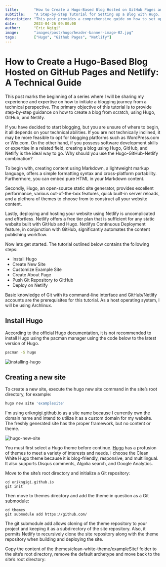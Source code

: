 ```yaml
---
title:       "How to Create a Hugo-Based Blog Hosted on GitHub Pages and Netlify: A Technical Guide"
subtitle:    "A Step-by-Step Tutorial for Setting up a Blog with Hugo, GitHub, and Netlify."
description: "This post provides a comprehensive guide on how to set up a blog using Hugo, GitHub, and Netlify. It outlines the advantages of using this combination and includes step-by-step instructions for creating and hosting a blog. Whether you're a seasoned developer or a beginner, this tutorial will help you start your journey as a blogger from a technical perspective."
date:        2023-04-26 09:00:00
author:      "Eric Ngigi"
image:       "images/post/hugo/header-banner-image-02.jpg"
tags:        ["Hugo", "Github Pages", "Netlify"]
---
```


# How to Create a Hugo-Based Blog Hosted on GitHub Pages and Netlify: A Technical Guide

This post marks the beginning of a series where I will be sharing my experience and expertise on how to initiate a blogging journey from a technical perspective. The primary objective of this tutorial is to provide step-by-step guidance on how to create a blog from scratch, using Hugo, GitHub, and Netlify.

If you have decided to start blogging, but you are unsure of where to begin, it all depends on your technical abilities. If you are not technically inclined, it may be more feasible to opt for blogging platforms such as WordPress.com or Wix.com. On the other hand, if you possess software development skills or expertise in a related field, creating a blog using Hugo, GitHub, and Netlify is the ideal way to go. Why should you use the Hugo-GitHub-Netlify combination?

To begin with, creating content using Markdown, a lightweight markup language, offers a simple formatting syntax and cross-platform portability. Furthermore, you can embed pure HTML in your Markdown content.

Secondly, Hugo, an open-source static site generator, provides excellent performance, various out-of-the-box features, quick built-in server reloads, and a plethora of themes to choose from to construct all your website content.

Lastly, deploying and hosting your website using Netlify is uncomplicated and effortless. Netlify offers a free tier plan that is sufficient for any static website built with GitHub and Hugo. Netlifys Continuous Deployment feature, in conjunction with GitHub, significantly automates the content publishing workflow.

Now lets get started. The tutorial outlined below contains the following steps:

+ Install Hugo
+ Create New Site
+ Customize Example Site
+ Create About Page
+ Push Git Repository to GitHub
+ Deploy on Netlify

Basic knowledge of Git with its command-line interface and GitHub/Netlify accounts are the prerequisites for this tutorial. As a host operating system, I will be using Archlinux.

## Install Hugo

According to the official Hugo documentation, it is not recommended to install Hugo using the pacman manager using the code below to the latest version of Hugo. 

```bash
pacman -S hugo
```
![installing-hugo](/images/post/hugo/installing-hugo.png)

## Creating a new site

To create a new site, execute the hugo new site command in the site’s root directory, for example:

```bash
hugo new site 'examplesite'
```

I'm using erikngigi.github.io as a site name because I currently own the domain name and intend to utilize it as a custom domain for my website. The freshly generated site has the proper framework, but no content or theme.

![hugo-new-site](/images/post/hugo/creating-hugo-new-site.png)

You must first select a Hugo theme before continue. [Hugo](https://themes.gohugo.io/) has a profusion of themes to meet a variety of interests and needs. I choose the Clean White Hugo theme because it is blog-friendly, responsive, and multilingual. It also supports Disqus comments, Algolia search, and Google Analytics.

Move to the site’s root directory and initialize a Git repository:

```
cd erikngigi.github.io
git init
```

Then move to themes directory and add the theme in question as a Git submodule:

```
cd themes
git submodule add https://github.com/
```

The git submodule add allows cloning of the theme repository to your project and keeping it as a subdirectory of the site repository. Also, it permits Netlify to recursively clone the site repository along with the theme repository when building and deploying the site.

Copy the content of the themes/clean-white-theme/exampleSite/ folder to the site’s root directory, remove the default archetype and move back to the site’s root directory:
